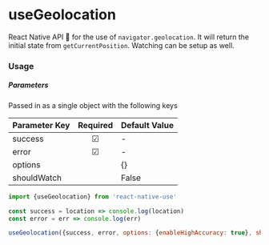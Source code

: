 # useGeolocation

React Native API 🎣 for the use of `navigator.geolocation`.  It will return the initial state from `getCurrentPosition`.  Watching can be setup as well.  

### Usage

##### Parameters 

Passed in as a single object with the following keys

| Parameter Key | Required | Default Value |
| ------------- | :------: | ------------- |
| success       | &#9745;  | -             |
| error         | &#9745;  | -             |
| options       |          | {}            |
| shouldWatch   |          | False         |



```javascript
import {useGeolocation} from 'react-native-use'

const success = location => console.log(location)
const error = err => console.log(err)

useGeolocation({success, error, options: {enableHighAccuracy: true}, shouldWatch: true});
```

